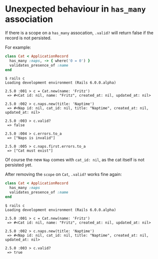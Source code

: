 
# Unexpected behaviour in `has_many` association


If there is a scope on a `has_many` assocation, `.valid?` will return false if the record is not persisted.

For example:

```ruby
class Cat < ApplicationRecord
  has_many :naps, -> { where('0 = 0') }
  validates_presence_of :name
end
```


```
$ rails c
Loading development environment (Rails 6.0.0.alpha)

2.5.0 :001 > c = Cat.new(name: 'Fritz')
 => #<Cat id: nil, name: "Fritz", created_at: nil, updated_at: nil>

2.5.0 :002 > c.naps.new(title: 'Naptime')
 => #<Nap id: nil, cat_id: nil, title: "Naptime", created_at: nil, updated_at: nil>

2.5.0 :003 > c.valid?
 => false

2.5.0 :004 > c.errors.to_a
 => ["Naps is invalid"]

2.5.0 :005 > c.naps.first.errors.to_a
 => ["Cat must exist"]
```

Of course the new `Nap` comes with `cat_id: nil`, as the cat itself is not persisted yet.

After removing the `scope` on `Cat`, `.valid?` works fine again:

```ruby
class Cat < ApplicationRecord
  has_many :naps
  validates_presence_of :name
end
```


```
$ rails c
Loading development environment (Rails 6.0.0.alpha)

2.5.0 :001 > c = Cat.new(name: 'Fritz')
 => #<Cat id: nil, name: "Fritz", created_at: nil, updated_at: nil>

2.5.0 :002 > c.naps.new(title: 'Naptime')
 => #<Nap id: nil, cat_id: nil, title: "Naptime", created_at: nil, updated_at: nil>

2.5.0 :003 > c.valid?
 => true
 ```



